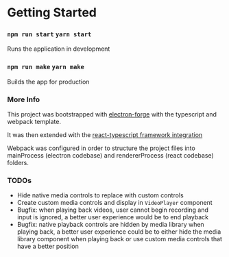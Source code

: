 # Getting Started

### `npm run start` `yarn start`

Runs the application in development

### `npm run make` `yarn make`

Builds the app for production

### More Info

This project was bootstrapped with [electron-forge](https://www.electronforge.io/templates/typescript-+-webpack-template) with the typescript and webpack template.

It was then extended with the [react-typescript framework integration](https://www.electronforge.io/guides/framework-integration/react-with-typescript)

Webpack was configured in order to structure the project files into mainProcess (electron codebase) and rendererProcess (react codebase) folders.

### TODOs

- Hide native media controls to replace with custom controls
- Create custom media controls and display in `VideoPlayer` component
- Bugfix: when playing back videos, user cannot begin recording and input is ignored, a better user experience would be to end playback
- Bugfix: native playback controls are hidden by media library when playing back, a better user experience could be to either hide the media library component when playing back or use custom media controls that have a better position
